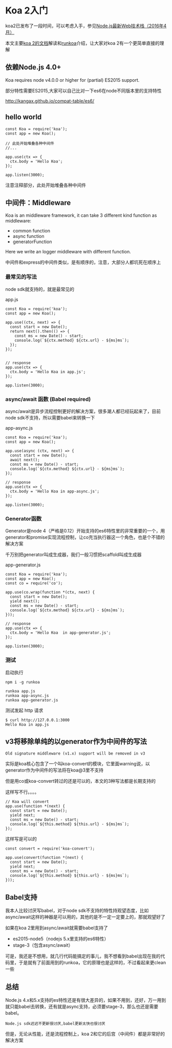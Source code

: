 # Koa 2入门

koa2已发布了一段时间，可以考虑入手，参见[Node.js最新Web技术栈（2016年4月）](https://cnodejs.org/topic/56fdf66ec5f5b4a959e91771)


本文主要[koa 2的文档](https://github.com/koajs/koa/blob/v2.x/Readme.md)解读和[runkoa](https://github.com/17koa/runkoa)介绍，让大家对koa 2有一个更简单直接的理解

## 依赖Node.js 4.0+

Koa requires node v4.0.0 or higher for (partial) ES2015 support.

部分特性需要ES2015,大家可以自己比对一下es6在node不同版本里的支持特性

http://kangax.github.io/compat-table/es6/

## hello world

```
const Koa = require('koa');
const app = new Koa();

// 此处开始堆叠各种中间件
//...

app.use(ctx => {
  ctx.body = 'Hello Koa';
});

app.listen(3000);
```

注意注释部分，此处开始堆叠各种中间件

## 中间件：Middleware

Koa is an middleware framework, it can take 3 different kind function as middleware:

- common function
- async function
- generatorFunction

Here we write an logger middleware with different function.

中间件和express的中间件类似，是有顺序的，注意，大部分人都坑死在顺序上

### 最常见的写法

node sdk就支持的，就是最常见的

app.js

```
const Koa = require('koa');
const app = new Koa();

app.use((ctx, next) => {
  const start = new Date();
  return next().then(() => {
    const ms = new Date() - start;
    console.log(`${ctx.method} ${ctx.url} - ${ms}ms`);
  });
});


// response
app.use(ctx => {
  ctx.body = 'Hello Koa in app.js';
});

app.listen(3000);
```

### async/await 函数 (Babel required)

async/await是异步流程控制更好的解决方案，很多潮人都已经玩起来了，目前node sdk不支持，所以需要babel来转换一下

app-async.js

```
const Koa = require('koa');
const app = new Koa();

app.use(async (ctx, next) => {
  const start = new Date();
  await next();
  const ms = new Date() - start;
  console.log(`${ctx.method} ${ctx.url} - ${ms}ms`);
});

// response
app.use(ctx => {
  ctx.body = 'Hello Koa in app-async.js';
});

app.listen(3000);
```

### Generator函数

Generator是node 4（严格是0.12）开始支持的es6特性里的非常重要的一个，用generator和promise实现流程控制，让co充当执行器这一个角色，也是个不错的解决方案

千万别把generator叫成生成器，我们一般习惯把scaffold叫成生成器

app-generator.js

```
const Koa = require('koa');
const app = new Koa();
const co = require('co');

app.use(co.wrap(function *(ctx, next) {
  const start = new Date();
  yield next();
  const ms = new Date() - start;
  console.log(`${ctx.method} ${ctx.url} - ${ms}ms`);
}));

// response
app.use(ctx => {
  ctx.body = 'Hello Koa  in app-generator.js';
});

app.listen(3000);
```

### 测试

启动执行

```
npm i -g runkoa

runkoa app.js
runkoa app-async.js     
runkoa app-generator.js 
```

测试发起 http 请求

```
$ curl http://127.0.0.1:3000
Hello Koa in app.js
```

## v3将移除单纯的以generator作为中间件的写法

    Old signature middleware (v1.x) support will be removed in v3

实际是koa核心包含了一个叫koa-convert的模块，它里面warning说，以generator作为中间件的写法将在koa@3里不支持

但是用co或koa-convert转过的还是可以的，本文的3种写法都是长期支持的

这样写不行。。。。

```
// Koa will convert
app.use(function *(next) {
  const start = new Date();
  yield next;
  const ms = new Date() - start;
  console.log(`${this.method} ${this.url} - ${ms}ms`);
});
```

这样写是可以的

```
const convert = require('koa-convert');

app.use(convert(function *(next) {
  const start = new Date();
  yield next;
  const ms = new Date() - start;
  console.log(`${this.method} ${this.url} - ${ms}ms`);
}));
```

## Babel支持

我本人比较讨厌写babel，对于node sdk不支持的特性持观望态度，比如async/await这样的神器是可以用的，其他的是不一定一定要上的，那就观望好了

如果在koa 2里用到async/await就需要babel支持了

- es2015-node5（nodejs 5.x里支持的es6特性）
- stage-3（包含async/await）

可是，我还是不想用，就几行代码能搞定的事儿，我不想看到babel出现在我的代码里，于是就有了前面用到的runkoa，它的原理也是这样的，不过看起来更clean一些

## 总结

Node.js 4.x和5.x支持的es特性还是有很大差异的，如果不用到，还好，万一用到就只能babel去转换，还有就是async支持，必须要stage-3，那么也还是需要babel。

    Node.js sdk迟迟不更新很讨厌,babel更新太快也很讨厌

但是，无论从性能，还是流程控制上，koa 2和它的后宫（中间件）都是非常好的解决方案
